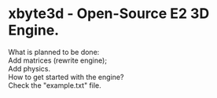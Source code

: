 # xbyte3d - Open-Source E2 3D Engine.
What is planned to be done:\
Add matrices (rewrite engine);\
Add physics.\
How to get started with the engine?\
Check the "example.txt" file.
